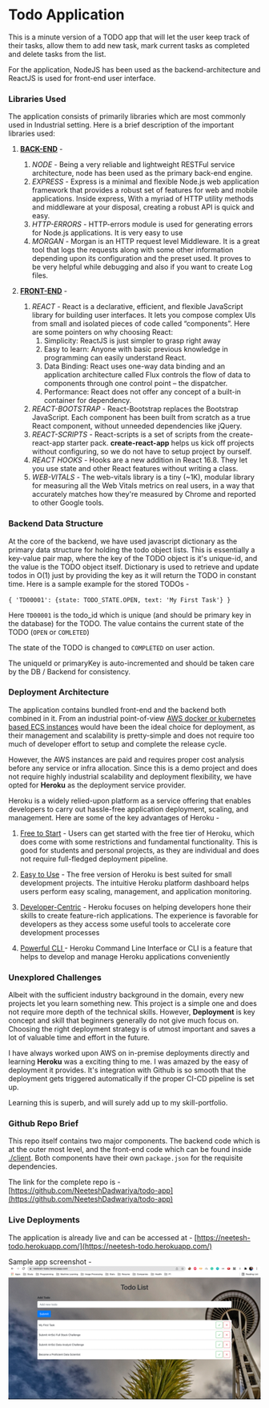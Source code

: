 # Todo Application
This is a minute version of a TODO app that will let the user keep track of their tasks, allow them to add new task,
mark current tasks as completed and delete tasks from the list.

For the application, NodeJS has been used as the backend-architecture and ReactJS is used for front-end
user interface.

### Libraries Used
The application consists of primarily libraries which are most commonly used in Industrial setting.
Here is a brief description of the important libraries used:
1. <u>**BACK-END**</u> -
   1. _NODE_ - Being a very reliable and lightweight RESTFul service architecture, node has been used as the primary back-end engine.
   2. _EXPRESS_ - Express is a minimal and flexible Node.js web application framework that provides a robust set of features for web and mobile applications. Inside express, With a myriad of HTTP utility methods and middleware at your disposal, creating a robust API is quick and easy.
   3. _HTTP-ERRORS_ - HTTP-errors module is used for generating errors for Node.js applications. It is very easy to use
   4. _MORGAN_ - Morgan is an HTTP request level Middleware. It is a great tool that logs the requests along with some other information depending upon its configuration and the preset used. It proves to be very helpful while debugging and also if you want to create Log files.


2. <u>**FRONT-END**</u> - 
   1. _REACT_ - React is a declarative, efficient, and flexible JavaScript library for building user interfaces. It lets you compose complex UIs from small and isolated pieces of code called “components”. Here are some pointers on why choosing React:
      1. Simplicity: ReactJS is just simpler to grasp right away
      2. Easy to learn: Anyone with basic previous knowledge in programming can easily understand React. 
      3. Data Binding: React uses one-way data binding and an application architecture called Flux controls the flow of data to components through one control point – the dispatcher.
      4. Performance: React does not offer any concept of a built-in container for dependency.
   2. _REACT-BOOTSTRAP_ - React-Bootstrap replaces the Bootstrap JavaScript. Each component has been built from scratch as a true React component, without unneeded dependencies like jQuery. 
   3. _REACT-SCRIPTS_ - React-scripts is a set of scripts from the create-react-app starter pack. **create-react-app** helps us kick off projects without configuring, so we do not have to setup project by ourself.
   4. _REACT HOOKS_ - Hooks are a new addition in React 16.8. They let you use state and other React features without writing a class.
   5. _WEB-VITALS_ - The web-vitals library is a tiny (~1K), modular library for measuring all the Web Vitals metrics on real users, in a way that accurately matches how they're measured by Chrome and reported to other Google tools.

### Backend Data Structure

At the core of the backend, we have used javascript dictionary as the primary data structure for holding the todo object lists.
This is essentially a key-value pair map, where the key of the TODO object is it's unique-id, and the value is the TODO object itself.
Dictionary is used to retrieve and update todos in O(1) just by providing the key as it will return the TODO in constant time.
Here is a sample example for the stored TODOs - 

`{
'TD00001': {state: TODO_STATE.OPEN, text: 'My First Task'}
}`

Here `TD00001` is the todo_id which is unique (and should be primary key in the database) for the TODO.
The value contains the current state of the TODO (`OPEN` or `COMLETED`)

The state of the TODO is changed to `COMPLETED` on user action.

The uniqueId or primaryKey is auto-incremented and should be taken care by the DB / Backend for consistency.

### Deployment Architecture

The application contains bundled front-end and the backend both combined in it. From an industrial point-of-view
<u>AWS docker or kubernetes based ECS instances</u> would have been the ideal choice for deployment, as their management 
and scalability is pretty-simple and does not require too much of developer effort to setup and complete the release cycle.

However, the AWS instances are paid and requires proper cost analysis before any service or infra allocation. Since this is 
a demo project and does not require highly industrial scalability and deployment flexibility, we have opted for **Heroku** as 
the deployment service provider.

Heroku is a widely relied-upon platform as a service offering that enables developers to carry out hassle-free application deployment, scaling, and management.
Here are some of the key advantages of Heroku - 

1. <u> Free to Start</u> - Users can get started with the free tier of Heroku, which does come with some restrictions and fundamental functionality. This is good for students and personal projects, as they are individual and does not require full-fledged deployment pipeline.

2. <u> Easy to Use</u> - The free version of Heroku is best suited for small development projects. The intuitive Heroku platform dashboard helps users perform easy scaling, management, and application monitoring.

3. <u> Developer-Centric</u> - Heroku focuses on helping developers hone their skills to create feature-rich applications. The experience is favorable for developers as they access some useful tools to accelerate core development processes

4. <u> Powerful CLI </u> - Heroku Command Line Interface or CLI is a feature that helps to develop and manage Heroku applications conveniently

### Unexplored Challenges

Albeit with the sufficient industry background in the domain, every new projects let you learn something new. This project is a simple one and 
does not require more depth of the technical skills. However, **Deployment** is key concept and skill that beginners generally 
do not give much focus on. Choosing the right deployment strategy is of utmost important and saves a lot of valuable time and effort 
in the future.

I have always worked upon AWS on in-premise deployments directly and learning **Heroku** was a exciting thing to me.
I was amazed by the easy of deployment it provides. It's integration with Github is so smooth that the deployment gets triggered automatically
if the proper CI-CD pipeline is set up.

Learning this is superb, and will surely add up to my skill-portfolio.

### Github Repo Brief

This repo itself contains two major components. The backend code which is at the outer most level,
and the front-end code which can be found inside [./client](./client). Both components have their own `package.json` for the 
requisite dependencies.

The link for the complete repo is - [https://github.com/NeeteshDadwariya/todo-app](https://github.com/NeeteshDadwariya/todo-app)

### Live Deployments

The application is already live and can be accessed at -
[https://neetesh-todo.herokuapp.com/](https://neetesh-todo.herokuapp.com/)

Sample app screenshot -
![demo.png](demo.png)


